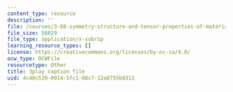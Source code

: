 ```yaml
---
content_type: resource
description: ''
file: /courses/3-60-symmetry-structure-and-tensor-properties-of-materials-fall-2005/4c40c53909145fc188c712a8755b8313_2dms7bxzoXk.vtt
file_size: 56029
file_type: application/x-subrip
learning_resource_types: []
license: https://creativecommons.org/licenses/by-nc-sa/4.0/
ocw_type: OCWFile
resourcetype: Other
title: 3play caption file
uid: 4c40c539-0914-5fc1-88c7-12a8755b8313
---
```

